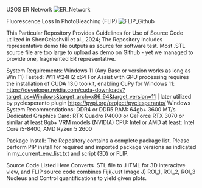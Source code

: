 U2OS ER Network
![ER_Network](https://github.com/user-attachments/assets/0e0fc9fe-229a-4efa-bb0d-3565d4d78215)

Fluorescence Loss In PhotoBleaching (FLIP) 
![FLIP_Github](https://github.com/user-attachments/assets/d40cc975-25b9-4a96-b76e-eee6b7183f2a)









This Particular Repository Provides Guidelines for Use of Source Code utilized in ShenGelashvili et al., 2024;
The Repository Includes representative demo file outputs as source for software test. Most .STL source file are too large to upload as demo on Github - yet we managed to provide one, fragmented ER representative.  












System Requirements: 
Windows 11 (Any Base or version works as long as Win 11)
Tested: W11 V:24H2 x64
For Assist with GPU processing requires the installation of CUDA 13.0 toolkit, enabling CuPy for Windows 11: https://developer.nvidia.com/cuda-downloads?target_os=Windows&target_arch=x86_64&target_version=11 | later utilized by pyclesperanto plugin https://pypi.org/project/pyclesperanto/ 
Windows System Recommendations:
DDR4 or DDR5 RAM: 64gb+ 3600 MT/s
Dedicated Graphics Card: RTX Quadro P4000 or GeForce RTX 3070 or similar at least 8gb+ VRM models (NVIDIA)
CPU: Intel or AMD at least: Intel Core i5-8400, AMD Ryzen 5 2600




Package Install:
The Repository contains a complete package list. Please perform PIP install for required and imported package versions as indicated in my_current_env_list.txt and script (3D) or FLIP. 


Source Code Listed Here Converts .STL file to .HTML for 3D interacitve view, and FLIP source code combines Fiji(Just Image J) ROI_1, ROI_2, ROI_3 Nucleus and Control quantifications to yield given plots. 

